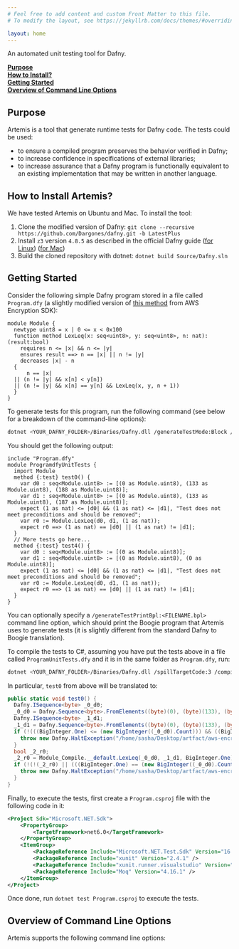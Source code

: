 ```yaml
---
# Feel free to add content and custom Front Matter to this file.
# To modify the layout, see https://jekyllrb.com/docs/themes/#overriding-theme-defaults

layout: home
---
```


An automated unit testing tool for Dafny. 

[**Purpose**](#purpose) <br>
[**How to Install?**](#how-to-install-artemis) <br>
[**Getting Started**](#getting-started) <br>
[**Overview of Command Line Options**](#overview-of-command-line-options) <br>

## Purpose

Artemis is a tool that generate runtime tests for Dafny code. The tests could be used:
- to ensure a compiled program preserves the behavior verified in Dafny;
- to increase confidence in specifications of external libraries;
- to increase assurance that a Dafny program is functionally equivalent to an existing implementation that may be written in another language.

## How to Install Artemis?

We have tested Artemis on Ubuntu and Mac. To install the tool:
1. Clone the modified version of Dafny: `git clone --recursive https://github.com/Dargones/dafny.git -b LatestPlus`
2. Install `z3` version `4.8.5` as described in the official Dafny guide ([for Linux](https://github.com/dafny-lang/dafny/wiki/INSTALL#linux-source)) ([for Mac](https://github.com/dafny-lang/dafny/wiki/INSTALL#Mac-source))
3. Build the cloned repository with dotnet: `dotnet build Source/Dafny.sln`

## Getting Started

Consider the following simple Dafny program stored in a file called `Program.dfy` (a slightly modified version of [this method](https://github.com/aws/aws-encryption-sdk-dafny/blob/fd2516f9d919ccff05ccd14f9ff158c11fb42fa1/src/Util/Sorting.dfy#L50-L57) from AWS Encryption SDK):

```dafny
module Module {
  newtype uint8 = x | 0 <= x < 0x100
  function method LexLeq(x: seq<uint8>, y: seq<uint8>, n: nat):(result:bool)
    requires n <= |x| && n <= |y| 
    ensures result ==> n == |x| || n != |y| 
    decreases |x| - n 
  {
      n == |x| 
  || (n != |y| && x[n] < y[n]) 
  || (n != |y| && x[n] == y[n] && LexLeq(x, y, n + 1))
  }
}
```

To generate tests for this program, run the following command (see below for a breakdown of the command-line options):

```bash
dotnet <YOUR_DAFNY_FOLDER>/Binaries/Dafny.dll /generateTestMode:Block /timeLimit:5 /generateTestTargetMethod:Module.LexLeq /generateTestOracle:Spec /generateTestSeqLengthLimit:3 Program.dfy
```

You should get the following output:

```dafny
include "Program.dfy"
module ProgramdfyUnitTests {
  import Module
  method {:test} test0() {
    var d0 : seq<Module.uint8> := [(0 as Module.uint8), (133 as Module.uint8), (188 as Module.uint8)];
    var d1 : seq<Module.uint8> := [(0 as Module.uint8), (133 as Module.uint8), (187 as Module.uint8)];
    expect (1 as nat) <= |d0| && (1 as nat) <= |d1|, "Test does not meet preconditions and should be removed";
    var r0 := Module.LexLeq(d0, d1, (1 as nat));
    expect r0 ==> (1 as nat) == |d0| || (1 as nat) != |d1|;
  }
  // More tests go here...
  method {:test} test4() {
    var d0 : seq<Module.uint8> := [(0 as Module.uint8)];
    var d1 : seq<Module.uint8> := [(0 as Module.uint8), (0 as Module.uint8)];
    expect (1 as nat) <= |d0| && (1 as nat) <= |d1|, "Test does not meet preconditions and should be removed";
    var r0 := Module.LexLeq(d0, d1, (1 as nat));
    expect r0 ==> (1 as nat) == |d0| || (1 as nat) != |d1|;
  }
}
```

You can optionally specify a `/generateTestPrintBpl:<FILENAME.bpl>` command line option, which should print the Boogie program that Artemis uses to generate tests (it is slightly different from the standard Dafny to Boogie translation).

To compile the tests to C\#, assuming you have put the tests above in a file called `ProgramUnitTests.dfy` and it is in the same folder as `Program.dfy`, run:

```bash
dotnet <YOUR_DAFNY_FOLDER>/Binaries/Dafny.dll /spillTargetCode:3 /compile:0 /noVerify ProgramUnitTests.dfy
```

In particular, `test0` from above will be translated to:

```cs
public static void test0() {
  Dafny.ISequence<byte> _0_d0;
  _0_d0 = Dafny.Sequence<byte>.FromElements((byte)(0), (byte)(133), (byte)(188));
  Dafny.ISequence<byte> _1_d1;
  _1_d1 = Dafny.Sequence<byte>.FromElements((byte)(0), (byte)(133), (byte)(187));
  if (!(((BigInteger.One) <= (new BigInteger((_0_d0).Count))) && ((BigInteger.One) <= (new BigInteger((_1_d1).Count))))) {
    throw new Dafny.HaltException("/home/sasha/Desktop/artfact/aws-encryption-sdk-dafny/ProgramUnitTests.dfy(7,0): " + Dafny.Sequence<char>.FromString("Test does not meet preconditions and should be removed"));
  }
  bool _2_r0;
  _2_r0 = Module_Compile.__default.LexLeq(_0_d0, _1_d1, BigInteger.One);
  if (!(!(_2_r0) || (((BigInteger.One) == (new BigInteger((_0_d0).Count))) || ((BigInteger.One) != (new BigInteger((_1_d1).Count)))))) {
    throw new Dafny.HaltException("/home/sasha/Desktop/artfact/aws-encryption-sdk-dafny/ProgramUnitTests.dfy(9,0): " + Dafny.Sequence<char>.FromString("expectation violation"));
  }
}
```

Finally, to execute the tests, first create a `Program.csproj` file with the following code in it:

```xml
<Project Sdk="Microsoft.NET.Sdk">
    <PropertyGroup>
        <TargetFramework>net6.0</TargetFramework>
    </PropertyGroup>
    <ItemGroup>
        <PackageReference Include="Microsoft.NET.Test.Sdk" Version="16.10.0" />
        <PackageReference Include="xunit" Version="2.4.1" />
        <PackageReference Include="xunit.runner.visualstudio" Version="2.4.3" />
        <PackageReference Include="Moq" Version="4.16.1" />
    </ItemGroup>
</Project>
```

Once done, run `dotnet test Program.csproj` to execute the tests.

## Overview of Command Line Options

Artemis supports the following command line options:


